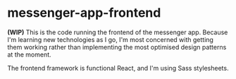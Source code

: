 # messenger-app-frontend

**(WIP)** This is the code running the frontend of the messenger app. Because I'm learning new technologies as I go, I'm most concerned with getting them working rather than implementing the most optimised design patterns at the moment.

The frontend framework is functional React, and I'm using Sass stylesheets.

